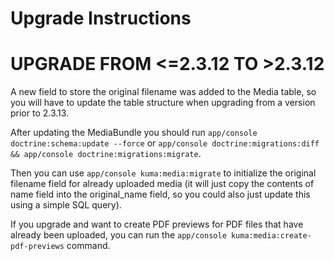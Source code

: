 Upgrade Instructions
====================

UPGRADE FROM <=2.3.12 TO >2.3.12
================================

A new field to store the original filename was added to the Media table, so you will have to update the table structure
when upgrading from a version prior to 2.3.13.

After updating the MediaBundle you should run ```app/console doctrine:schema:update --force``` or
```app/console doctrine:migrations:diff && app/console doctrine:migrations:migrate```.

Then you can use ```app/console kuma:media:migrate``` to initialize the original filename field for already
uploaded media (it will just copy the contents of name field into the original_name field, so you could also just
update this using a simple SQL query).

If you upgrade and want to create PDF previews for PDF files that have already been uploaded, you can run
the ```app/console kuma:media:create-pdf-previews``` command.